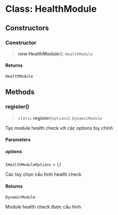 # Class: HealthModule

## Constructors

<a id="constructor"></a>

### Constructor

> **new HealthModule**(): `HealthModule`

#### Returns

`HealthModule`

## Methods

<a id="register"></a>

### register()

> `static` **register**(`options`): `DynamicModule`

Tạo module health check với các options tùy chỉnh

#### Parameters

##### options

`IHealthModuleOptions` = `{}`

Các tùy chọn cấu hình health check

#### Returns

`DynamicModule`

Module health check được cấu hình

